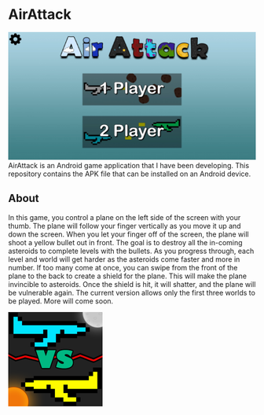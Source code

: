 # AirAttack
![AirAttack Title Screen](Images/title_screen.jpg)
AirAttack is an Android game application that I have been developing. This repository contains the APK file that can be installed on an Android device.

## About
In this game, you control a plane on the left side of the screen with your thumb. The plane will follow your finger vertically as you move it up and down the screen. When you let your finger off of the screen, the plane will shoot a yellow bullet out in front. The goal is to destroy all the in-coming asteroids to complete levels with the bullets. As you progress through, each level and world will get harder as the asteroids come faster and more in number. If too many come at once, you can swipe from the front of the plane to the back to create a shield for the plane. This will make the plane invincible to asteroids. Once the shield is hit, it will shatter, and the plane will be vulnerable again. The current version allows only the first three worlds to be played. More will come soon.

![AirAttack Icon](Images/icon.png)
